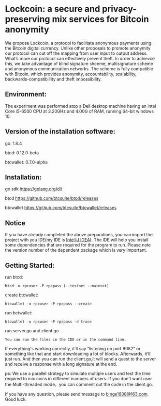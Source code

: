 # Lockcoin: a secure and privacy-preserving mix services for Bitcoin anonymity
We propose Lockcoin, a protocol to facilitate anonymous payments using the Bitcoin digital currency. Unlike other proposals to
promote anonymity our protocol can cut off the mapping from user input to output address. What’s more our protocol can effectively prevent theft. In order to achievce this, we take advantage of blind signature shceme, multisignature scheme and anonymous communication networks. The scheme is fully compatible with Bitcoin, which provides anonymity, accountability, scalability, backwards-compatibillity and theft impossibility.

## Environment:

The experiment was performed atop a Dell desktop machine having an Intel Core i5-6500 CPU at 3.20GHz and 4.00G of RAM, running 64-bit windows 10.


## Version of the installation software:

go:  1.8.4

btcd:  0.12.0-beta

btcwallet:  0.7.0-alpha


## Installation:

go sdk https://golang.org/dl/

btcd https://github.com/btcsuite/btcd/releases

btcwallet https://github.com/btcsuite/btcwallet/releases

## Notice

If you have already completed the above preparations, you can import the project with you IDE(my IDE is [IntelliJ IDEA](https://www.jetbrains.com/idea/)). The IDE will help you install some dependencies that are required for the program to run. Please note the version number of the dependent package which is very important. 

## Getting Started:

run btcd:

    btcd -u rpcuser -P rpcpass (--testnet --mainnet)

create btcwallet:

    btcwallet -u rpcuser -P rpcpass --create

run bctwallet:

    btcwallet -u rpcuser -P rpcpass -d trace

run server.go and client.go

    You can run the files in the IDE or in the command line.

If everything's working correctly, it'll say "listening on port 8082" or something like that and start downloading a lot of blocks. 
Afterwards, it'll just run. And then you can run the client.go,it will send a quest to the server and receive a response with a long signature at the end.

ps: We use a parallel strategy to simulate multiple users and test the time required to mix coins in different numbers of users. If you don't want user the Multi-threaded mode，you can comment out the code in the client.go.

If you have any question, please send message to binge1638@163.com. Good luck.
